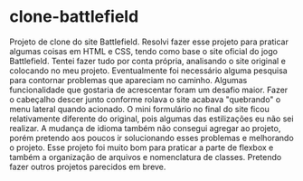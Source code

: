 # clone-battlefield

Projeto de clone do site Battlefield. Resolvi fazer esse projeto para praticar algumas coisas em HTML e CSS, tendo como base o site oficial do jogo Battlefield.
Tentei fazer tudo por conta própria, analisando o site original e colocando no meu projeto. Eventualmente foi necessário alguma pesquisa para contornar problemas que apareciam no caminho.
Algumas funcionalidade que gostaria de acrescentar foram um desafio maior. Fazer o cabeçalho descer junto conforme rolava o site acabava "quebrando" o menu lateral quando acionado.
O mini formulário no final do site ficou relativamente diferente do original, pois algumas das estilizações eu não sei realizar.
A mudança de idioma também não consegui agregar ao projeto, porém pretendo aos poucos ir solucionando esses problemas e melhorando o projeto.
Esse projeto foi muito bom para praticar a parte de flexbox e também a organização de arquivos e nomenclatura de classes.
Pretendo fazer outros projetos parecidos em breve.
